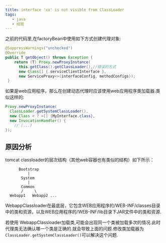 ```yaml
---
title: interface 'xx' is not visible from ClassLoader
tags: 
   - java
   - 经验
---
```



之前的代码里,在factoryBean中使用如下方式创建代理对象:

```java
@SuppressWarnings("unchecked")
@Override
public T getObject() throws Exception {
	return (T) Proxy.newProxyInstance(
      this.getClass().getClassLoader(),//错误的方式
      new Class[] { serviceClientInterface },
      new ServiceProxy<>(interfaceConfig, methodConfigs));
 }
```

如果是web应用程序，那么在创建动态代理时应该使用web应用程序类加载器.类似这样的:

```java
Proxy.newProxyInstance(
  ClassLoader.getSystemClassLoader(),
  new Class < ? >[] {MyInterface.class},
  new InvocationHandler() {
    // (...)
});
```


<!--more-->

## 原因分析

tomcat classloader的层次结构（其他web容器也有类似的结构）如下所示：

```
      Bootstrap
          |
       System
          |
       Common
       /     \
  Webapp1   Webapp2 ... 
```

 WebappClassloader在最底层，它包含WEB应用程序的/WEB-INF/classes目录中的类和资源，以及WEB应用程序的/WEB-INF/lib目录下JAR文件中的类和资源.

若使用 WebappClassloader加载类,可能会出现同一个类被加载多次的情况.此时代理类无法确认哪一个类是正确的.就会导致上面的问题.修改类加载器为 `ClassLoader.getSystemClassLoader()`可以解决这个问题.
